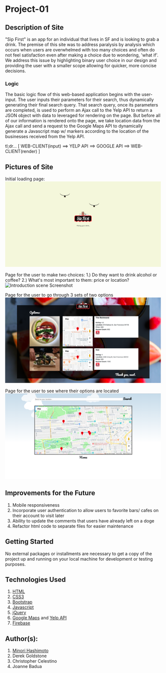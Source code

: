 # Project-01

## Description of Site
"Sip First" is an app for an individual that lives in SF and is looking to grab a drink. The premise of this site was to address paralysis by analysis which occurs when users are overwhelmed with too many choices and often do not feel satisfaction even after making a choice due to wondering, 'what if'. We address this issue by highlighting binary user choice in our design and providing the user with a smaller scope allowing for quicker, more concise decisions. 

### Logic
The basic logic flow of this web-based application begins with the user-input. The user inputs their parameters for their search, thus dynamically generating their final search query. That search query, once its parameters are completed, is used to perform an Ajax call to the Yelp API to return a JSON object with data to leveraged for rendering on the page. But before all of our information is rendered onto the page, we take location data from the Ajax call and send a request to the Google Maps API to dynamically generate a Javascript map w/ markers according to the location of the businesses received from the Yelp API.

tl;dr... [ WEB-CLIENT(input) ==> YELP API ==> GOOGLE API ==> WEB-CLIENT(render) ]

## Pictures of Site
Initial loading page: 
![Loading page Screenshot](assets/Images/site-1.png)

Page for the user to make two choices:
1.) Do they want to drink alcohol or coffee?
2.) What's most important to them: price or location? 
![Introduction scene Screenshot](assets/Images/site-2.gif)

Page for the user to go through 3 sets of two options
![Battlescene Screenshot](assets/Images/site-4.png)

Page for the user to see where their options are located
![Battlescene Screenshot](assets/Images/site-5.png)

## Improvements for the Future
1. Mobile responsiveness
2. Incorporate user authentication to allow users to favorite bars/ cafes on their account to visit later
3. Ability to update the comments that users have already left on a doge
4. Refactor html code to separate files for easier maintenance 

## Getting Started
No external packages or installments are necessary to get a copy of the project up and running on your local machine for development or testing purposes. 

## Technologies Used
1. [HTML](https://developer.mozilla.org/en-US/docs/Web/Guide/HTML/HTML5)
2. [CSS3](https://developer.mozilla.org/en-US/docs/Web/CSS)
3. [Bootstrap](https://getbootstrap.com/)
4. [Javascript](https://developer.mozilla.org/en-US/docs/Web/JavaScript)
5. [jQuery](https://api.jquery.com/)
6. [Google Maps](https://developers.google.com/maps/documentation/) and [Yelp API](https://www.yelp.com/developers/documentation/v3)
8. [Firebase](https://firebase.google.com/docs)

## Author(s): 
1. [Minori Hashimoto](https://github.com/minori-fh)
2. Derek Goldstone
3. Christopher Celestino
4. Joanne Badua
